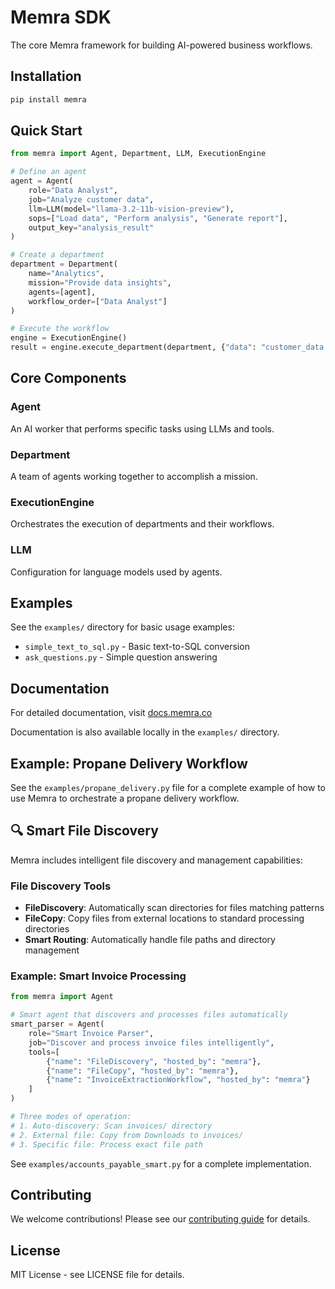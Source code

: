 # Memra SDK

The core Memra framework for building AI-powered business workflows.

## Installation

```bash
pip install memra
```

## Quick Start

```python
from memra import Agent, Department, LLM, ExecutionEngine

# Define an agent
agent = Agent(
    role="Data Analyst",
    job="Analyze customer data",
    llm=LLM(model="llama-3.2-11b-vision-preview"),
    sops=["Load data", "Perform analysis", "Generate report"],
    output_key="analysis_result"
)

# Create a department
department = Department(
    name="Analytics",
    mission="Provide data insights",
    agents=[agent],
    workflow_order=["Data Analyst"]
)

# Execute the workflow
engine = ExecutionEngine()
result = engine.execute_department(department, {"data": "customer_data.csv"})
```

## Core Components

### Agent
An AI worker that performs specific tasks using LLMs and tools.

### Department
A team of agents working together to accomplish a mission.

### ExecutionEngine
Orchestrates the execution of departments and their workflows.

### LLM
Configuration for language models used by agents.

## Examples

See the `examples/` directory for basic usage examples:
- `simple_text_to_sql.py` - Basic text-to-SQL conversion
- `ask_questions.py` - Simple question answering

## Documentation

For detailed documentation, visit [docs.memra.co](https://docs.memra.co)

Documentation is also available locally in the `examples/` directory.

## Example: Propane Delivery Workflow

See the `examples/propane_delivery.py` file for a complete example of how to use Memra to orchestrate a propane delivery workflow.

## 🔍 Smart File Discovery

Memra includes intelligent file discovery and management capabilities:

### File Discovery Tools
- **FileDiscovery**: Automatically scan directories for files matching patterns
- **FileCopy**: Copy files from external locations to standard processing directories
- **Smart Routing**: Automatically handle file paths and directory management

### Example: Smart Invoice Processing
```python
from memra import Agent

# Smart agent that discovers and processes files automatically
smart_parser = Agent(
    role="Smart Invoice Parser",
    job="Discover and process invoice files intelligently",
    tools=[
        {"name": "FileDiscovery", "hosted_by": "memra"},
        {"name": "FileCopy", "hosted_by": "memra"},
        {"name": "InvoiceExtractionWorkflow", "hosted_by": "memra"}
    ]
)

# Three modes of operation:
# 1. Auto-discovery: Scan invoices/ directory
# 2. External file: Copy from Downloads to invoices/
# 3. Specific file: Process exact file path
```

See `examples/accounts_payable_smart.py` for a complete implementation.

## Contributing

We welcome contributions! Please see our [contributing guide](CONTRIBUTING.md) for details.

## License

MIT License - see LICENSE file for details. 